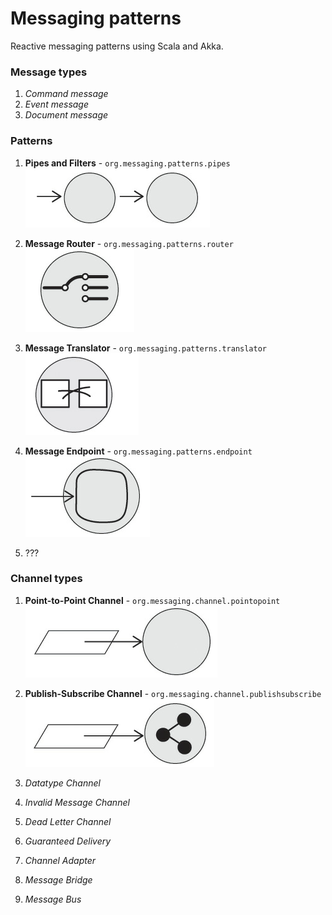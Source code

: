 # Messaging patterns

Reactive messaging patterns using Scala and Akka.

### Message types
1. _Command message_
2. _Event message_
3. _Document message_

### Patterns
1. **Pipes and Filters** - `org.messaging.patterns.pipes`<br />
![Alt text](img/pipes_and_filters.png?raw=true)<br />

2. **Message Router** - `org.messaging.patterns.router`<br />
![Alt text](img/message_router.png?raw=true)<br />

3. **Message Translator** - `org.messaging.patterns.translator`<br />
![Alt text](img/message_translator.png?raw=true)<br />

4. **Message Endpoint** - `org.messaging.patterns.endpoint`<br />
![Alt text](img/message_endpoint.png?raw=true)<br />

5. ???

### Channel types
1. **Point-to-Point Channel** - `org.messaging.channel.pointopoint`<br />
![Alt text](img/point_to_point_channel.png?raw=true)<br />

2. **Publish-Subscribe Channel** - `org.messaging.channel.publishsubscribe`<br />
![Alt text](img/publish_subscribe_channel.png?raw=true)<br />

3. _Datatype Channel_
4. _Invalid Message Channel_
5. _Dead Letter Channel_
6. _Guaranteed Delivery_
7. _Channel Adapter_
8. _Message Bridge_
9. _Message Bus_
